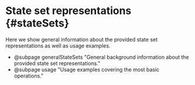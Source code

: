 # State set representations {#stateSets}

Here we show general information about the provided state set representations as well as usage examples.

* @subpage generalStateSets "General background information about the provided state set representations."
* @subpage usage "Usage examples covering the most basic operations."
